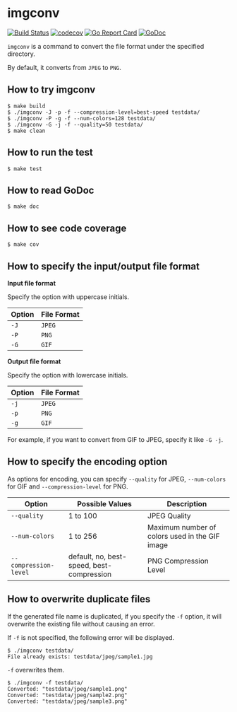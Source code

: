 # imgconv

[![Build Status](https://travis-ci.com/hioki-daichi/imgconv.svg?branch=master)](https://travis-ci.com/hioki-daichi/imgconv)
[![codecov](https://codecov.io/gh/hioki-daichi/imgconv/branch/master/graph/badge.svg)](https://codecov.io/gh/hioki-daichi/imgconv)
[![Go Report Card](https://goreportcard.com/badge/github.com/hioki-daichi/imgconv)](https://goreportcard.com/report/github.com/hioki-daichi/imgconv)
[![GoDoc](https://godoc.org/github.com/hioki-daichi/imgconv?status.svg)](https://godoc.org/github.com/hioki-daichi/imgconv)

`imgconv` is a command to convert the file format under the specified directory.

By default, it converts from `JPEG` to `PNG`.

## How to try imgconv

```shell
$ make build
$ ./imgconv -J -p -f --compression-level=best-speed testdata/
$ ./imgconv -P -g -f --num-colors=128 testdata/
$ ./imgconv -G -j -f --quality=50 testdata/
$ make clean
```

## How to run the test

```shell
$ make test
```

## How to read GoDoc

```shell
$ make doc
```

## How to see code coverage

```shell
$ make cov
```

## How to specify the input/output file format

**Input file format**

Specify the option with uppercase initials.

| Option | File Format |
| ---    | ---         |
| `-J`   | `JPEG`      |
| `-P`   | `PNG`       |
| `-G`   | `GIF`       |

**Output file format**

Specify the option with lowercase initials.

| Option | File Format |
| ---    | ---         |
| `-j`   | `JPEG`      |
| `-p`   | `PNG`       |
| `-g`   | `GIF`       |

For example, if you want to convert from GIF to JPEG, specify it like `-G -j`.

## How to specify the encoding option

As options for encoding, you can specify `--quality` for JPEG, `--num-colors` for GIF and `--compression-level` for PNG.

| Option                | Possible Values                           | Description                                    |
| ---                   | ---                                       | ---                                            |
| `--quality`           | 1 to 100                                  | JPEG Quality                                   |
| `--num-colors`        | 1 to 256                                  | Maximum number of colors used in the GIF image |
| `--compression-level` | default, no, best-speed, best-compression | PNG Compression Level                          |

## How to overwrite duplicate files

If the generated file name is duplicated, if you specify the `-f` option, it will overwrite the existing file without causing an error.

If `-f` is not specified, the following error will be displayed.

```shell
$ ./imgconv testdata/
File already exists: testdata/jpeg/sample1.jpg
```

`-f` overwrites them.

```shell
$ ./imgconv -f testdata/
Converted: "testdata/jpeg/sample1.png"
Converted: "testdata/jpeg/sample2.png"
Converted: "testdata/jpeg/sample3.png"
```
